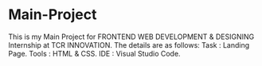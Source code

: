 # Main-Project
This is my Main Project for FRONTEND WEB DEVELOPMENT &amp; DESIGNING Internship at TCR INNOVATION. The details are as follows: Task : Landing Page. Tools : HTML &amp; CSS. IDE : Visual Studio Code.
